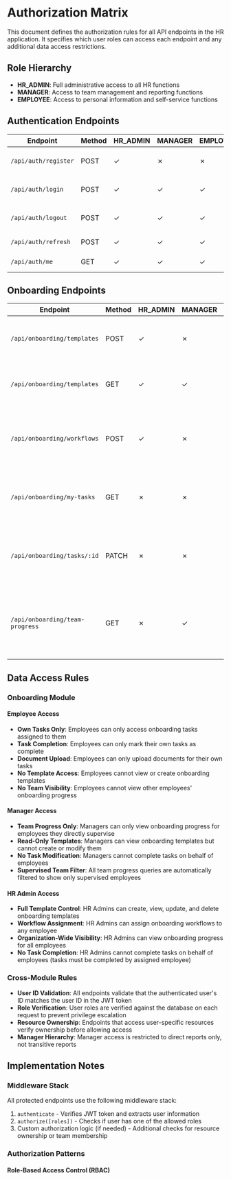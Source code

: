 # Authorization Matrix

This document defines the authorization rules for all API endpoints in the HR application. It specifies which user roles can access each endpoint and any additional data access restrictions.

## Role Hierarchy

- **HR_ADMIN**: Full administrative access to all HR functions
- **MANAGER**: Access to team management and reporting functions
- **EMPLOYEE**: Access to personal information and self-service functions

## Authentication Endpoints

| Endpoint | Method | HR_ADMIN | MANAGER | EMPLOYEE | Notes |
|----------|--------|----------|---------|----------|-------|
| `/api/auth/register` | POST | ✓ | ✗ | ✗ | HR Admin can create new user accounts |
| `/api/auth/login` | POST | ✓ | ✓ | ✓ | Public endpoint for authentication |
| `/api/auth/logout` | POST | ✓ | ✓ | ✓ | Authenticated users can logout |
| `/api/auth/refresh` | POST | ✓ | ✓ | ✓ | Refresh access token |
| `/api/auth/me` | GET | ✓ | ✓ | ✓ | Get current user profile |

## Onboarding Endpoints

| Endpoint | Method | HR_ADMIN | MANAGER | EMPLOYEE | Notes |
|----------|--------|----------|---------|----------|-------|
| `/api/onboarding/templates` | POST | ✓ | ✗ | ✗ | HR Admin only - create onboarding templates |
| `/api/onboarding/templates` | GET | ✓ | ✓ | ✗ | HR Admin and Manager can view templates |
| `/api/onboarding/workflows` | POST | ✓ | ✗ | ✗ | HR Admin only - assign onboarding workflow to employee |
| `/api/onboarding/my-tasks` | GET | ✗ | ✗ | ✓ | Employee only - view own assigned onboarding tasks |
| `/api/onboarding/tasks/:id` | PATCH | ✗ | ✗ | ✓ | Employee only - mark own tasks as complete, upload documents |
| `/api/onboarding/team-progress` | GET | ✗ | ✓ | ✗ | Manager only - view onboarding progress for supervised team members |

## Data Access Rules

### Onboarding Module

#### Employee Access
- **Own Tasks Only**: Employees can only access onboarding tasks assigned to them
- **Task Completion**: Employees can only mark their own tasks as complete
- **Document Upload**: Employees can only upload documents for their own tasks
- **No Template Access**: Employees cannot view or create onboarding templates
- **No Team Visibility**: Employees cannot view other employees' onboarding progress

#### Manager Access
- **Team Progress Only**: Managers can only view onboarding progress for employees they directly supervise
- **Read-Only Templates**: Managers can view onboarding templates but cannot create or modify them
- **No Task Modification**: Managers cannot complete tasks on behalf of employees
- **Supervised Team Filter**: All team progress queries are automatically filtered to show only supervised employees

#### HR Admin Access
- **Full Template Control**: HR Admins can create, view, update, and delete onboarding templates
- **Workflow Assignment**: HR Admins can assign onboarding workflows to any employee
- **Organization-Wide Visibility**: HR Admins can view onboarding progress for all employees
- **No Task Completion**: HR Admins cannot complete tasks on behalf of employees (tasks must be completed by assigned employee)

### Cross-Module Rules

- **User ID Validation**: All endpoints validate that the authenticated user's ID matches the user ID in the JWT token
- **Role Verification**: User roles are verified against the database on each request to prevent privilege escalation
- **Resource Ownership**: Endpoints that access user-specific resources verify ownership before allowing access
- **Manager Hierarchy**: Manager access is restricted to direct reports only, not transitive reports

## Implementation Notes

### Middleware Stack

All protected endpoints use the following middleware stack:

1. `authenticate` - Verifies JWT token and extracts user information
2. `authorize([roles])` - Checks if user has one of the allowed roles
3. Custom authorization logic (if needed) - Additional checks for resource ownership or team membership

### Authorization Patterns

#### Role-Based Access Control (RBAC)
